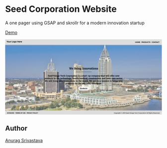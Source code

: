 # Seed Corporation Website

A one pager using GSAP and skrollr for a modern innovation startup

[Demo](https://envisagecyberart.in/projects/websites/seed-corp)

![Screenshot](Screenshot1.png?raw=true)

## Author
[Anurag Srivastava](https://www.envisagecyberart.in)
